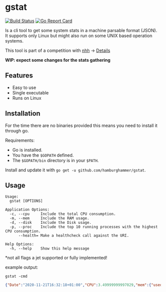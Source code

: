 # gstat

[![Build Status](https://cloud.drone.io/api/badges/hamburghammer/gstat/status.svg?ref=refs/heads/master)](https://cloud.drone.io/hamburghammer/gstat)
[![Go Report Card](https://goreportcard.com/badge/github.com/hamburghammer/gstat)](https://goreportcard.com/report/github.com/hamburghammer/gstat)

Is a cli tool to get some system stats in a machine parsable format (JSON). It supports only Linux but might also run on some UNIX based operation systems.


This tool is part of a competition with [nhh](https://github.com/nhh) -> [Details](docs/competition.md)

**WIP: expect some changes for the stats gathering**

## Features
- Easy to use
- Single executable
- Runs on Linux

## Installation
For the time there are no binaries provided this means you need to install it through go.

Requirements:
- Go is installed.
- You have the `$GOPATH` defined.
- The `$GOPATH/bin` directory is in your `$PATH`.

Install and update it with `go get -u github.com/hamburghammer/gstat`.

## Usage
```
Usage:
  gstat [OPTIONS]

Application Options:
  -c, --cpu     Include the total CPU consumption.
  -m, --mem     Include the RAM usage.
  -d, --disk    Include the Disk usage.
  -p, --proc    Include the top 10 running processes with the highest CPU consumption.
      --health= Make a healthcheck call against the URI.

Help Options:
  -h, --help    Show this help message
```
*not all flags a jet supported or fully implemented!

example output:


`gstat -cmd`
```json
{"Date":"2020-11-21T16:32:18+01:00","CPU":3.49999999997029,"mem":{"used":5777,"total":16022},"disk":{"used":90319,"total":224323}}
```
